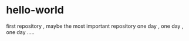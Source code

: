 # hello-world
first repository , maybe the most important repository one day , one day , one day .....
